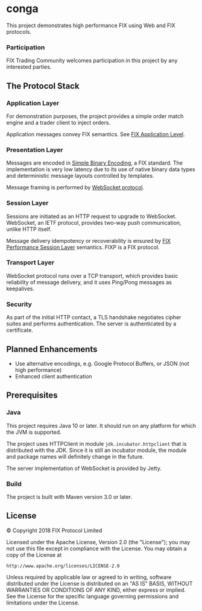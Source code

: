 # conga

This project demonstrates high performance FIX using Web and FIX protocols.

### Participation

FIX Trading Community welcomes participation in this project by any interested parties.

## The Protocol Stack

### Application Layer

For demonstration purposes, the project provides a simple order match engine and a trader client to inject orders.

Application messages convey FIX semantics. See [FIX Application Level](https://www.fixtrading.org/standards/).

### Presentation Layer

Messages are encoded in [Simple Binary Encoding](https://github.com/FIXTradingCommunity/fix-simple-binary-encoding), a FIX standard. The implementation is very low latency due to its use of native binary data types and deterministic message layouts controlled by templates.

Message framing is performed by [WebSocket protocol](https://tools.ietf.org/html/rfc6455).

### Session Layer

Sessions are initiated as an HTTP request to upgrade to WebSocket. WebSocket, an IETF protocol, provides two-way push communication, unlike HTTP itself.

Message delivery idempotency or recoverability is ensured by [FIX Performance Session Layer](https://github.com/FIXTradingCommunity/fixp-specification) semantics. FIXP is a FIX protocol.

### Transport Layer

WebSocket protocol runs over a TCP transport, which provides basic reliability of message delivery, and it uses Ping/Pong messages as keepalives.

### Security

As part of the initial HTTP contact, a TLS handshake negotiates cipher suites and performs authentication. The server is authenticated by a certificate.

## Planned Enhancements

* Use alternative encodings, e.g. Google Protocol Buffers, or JSON (not high performance)
* Enhanced client authentication

## Prerequisites

### Java
This project requires Java 10 or later. It should run on any platform for which the JVM is supported.

The project uses HTTPClient in module `jdk.incubator.httpclient` that is distributed with the JDK. Since it is still an incubator module, the module and package names will definitely change in the future.

The server implementation of WebSocket is provided by Jetty.

### Build
The project is built with Maven version 3.0 or later. 

## License
© Copyright 2018 FIX Protocol Limited

Licensed under the Apache License, Version 2.0 (the "License");
you may not use this file except in compliance with the License.
You may obtain a copy of the License at

    http://www.apache.org/licenses/LICENSE-2.0

Unless required by applicable law or agreed to in writing, software
distributed under the License is distributed on an "AS IS" BASIS,
WITHOUT WARRANTIES OR CONDITIONS OF ANY KIND, either express or implied.
See the License for the specific language governing permissions and
limitations under the License.


